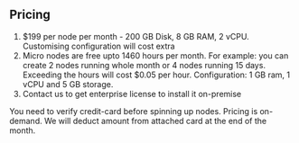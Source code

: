 ﻿## Pricing

1.  $199 per node per month - 200 GB Disk, 8 GB RAM, 2 vCPU. Customising configuration will cost extra
2.  Micro nodes are free upto 1460 hours per month. For example: you can create 2 nodes running whole month or 4 nodes running 15 days. Exceeding the hours will cost $0.05 per hour. Configuration: 1 GB ram, 1 vCPU and 5 GB storage.
3.  Contact us to get enterprise license to install it on-premise

You need to verify credit-card before spinning up nodes. Pricing is on-demand. We will deduct amount from attached card at the end of the month.
